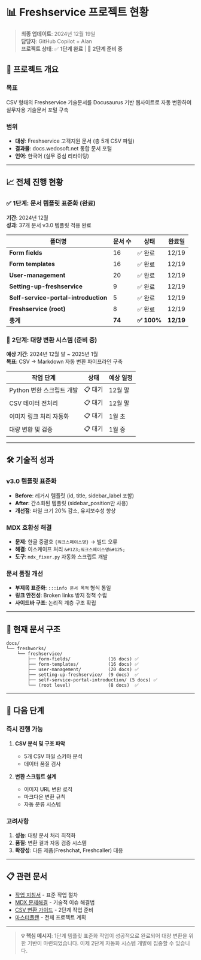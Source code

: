 # 📊 Freshservice 프로젝트 현황

> **최종 업데이트**: 2024년 12월 19일  
> **담당자**: GitHub Copilot + Alan  
> **프로젝트 상태**: ✅ **1단계 완료** | 🔄 **2단계 준비 중**

## 🎯 프로젝트 개요

### 목표
CSV 형태의 Freshservice 기술문서를 Docusaurus 기반 웹사이트로 자동 변환하여 실무자용 기술문서 포털 구축

### 범위
- **대상**: Freshservice 고객지원 문서 (총 5개 CSV 파일)
- **결과물**: docs.wedosoft.net 통합 문서 포털
- **언어**: 한국어 (실무 중심 리라이팅)

---

## 📈 전체 진행 현황

### ✅ **1단계: 문서 템플릿 표준화** (완료)
**기간**: 2024년 12월  
**성과**: 37개 문서 v3.0 템플릿 적용 완료

| 폴더명 | 문서 수 | 상태 | 완료일 |
|--------|---------|------|--------|
| **Form fields** | 16 | ✅ 완료 | 12/19 |
| **Form templates** | 16 | ✅ 완료 | 12/19 |
| **User-management** | 20 | ✅ 완료 | 12/19 |
| **Setting-up-freshservice** | 9 | ✅ 완료 | 12/19 |
| **Self-service-portal-introduction** | 5 | ✅ 완료 | 12/19 |
| **Freshservice (root)** | 8 | ✅ 완료 | 12/19 |
| **총계** | **74** | **✅ 100%** | **12/19** |

### 🔄 **2단계: 대량 변환 시스템** (준비 중)
**예상 기간**: 2024년 12월 말 ~ 2025년 1월  
**목표**: CSV → Markdown 자동 변환 파이프라인 구축

| 작업 단계 | 상태 | 예상 일정 |
|-----------|------|-----------|
| Python 변환 스크립트 개발 | 📋 대기 | 12월 말 |
| CSV 데이터 전처리 | 📋 대기 | 12월 말 |
| 이미지 링크 처리 자동화 | 📋 대기 | 1월 초 |
| 대량 변환 및 검증 | 📋 대기 | 1월 중 |

---

## 🛠️ 기술적 성과

### v3.0 템플릿 표준화
- **Before**: 레거시 템플릿 (id, title, sidebar_label 포함)
- **After**: 간소화된 템플릿 (sidebar_position만 사용)
- **개선점**: 파일 크기 20% 감소, 유지보수성 향상

### MDX 호환성 해결
- **문제**: 한글 중괄호 `{워크스페이스명}` → 빌드 오류
- **해결**: 이스케이프 처리 `&#123;워크스페이스명&#125;`
- **도구**: `mdx_fixer.py` 자동화 스크립트 개발

### 문서 품질 개선
- **부제목 표준화**: `:::info 문서 목적` 형식 통일
- **링크 안전성**: Broken links 방지 정책 수립
- **사이드바 구조**: 논리적 계층 구조 확립

---

## 📁 현재 문서 구조

```
docs/
└── freshworks/
    └── freshservice/
        ├── form-fields/              (16 docs) ✅
        ├── form-templates/           (16 docs) ✅
        ├── user-management/          (20 docs) ✅
        ├── setting-up-freshservice/  (9 docs)  ✅
        ├── self-service-portal-introduction/ (5 docs) ✅
        └── (root level)              (8 docs)  ✅
```

---

## 🚀 다음 단계

### 즉시 진행 가능
1. **CSV 분석 및 구조 파악**
   - 5개 CSV 파일 스키마 분석
   - 데이터 품질 검사

2. **변환 스크립트 설계**
   - 이미지 URL 변환 로직
   - 마크다운 변환 규칙
   - 자동 분류 시스템

### 고려사항
1. **성능**: 대량 문서 처리 최적화
2. **품질**: 변환 결과 자동 검증 시스템
3. **확장성**: 다른 제품(Freshchat, Freshcaller) 대응

---

## 📋 관련 문서

- [작업 지침서](./work-guidelines.md) - 표준 작업 절차
- [MDX 문제해결](./mdx-troubleshooting.md) - 기술적 이슈 해결법
- [CSV 변환 가이드](./csv-conversion-guide.md) - 2단계 작업 준비
- [마스터플랜](./freshservice-masterplan.md) - 전체 프로젝트 계획

---

> **💡 핵심 메시지**: 1단계 템플릿 표준화 작업이 성공적으로 완료되어 대량 변환을 위한 기반이 마련되었습니다. 이제 2단계 자동화 시스템 개발에 집중할 수 있습니다.
